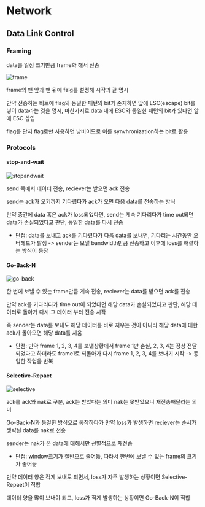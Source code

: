 # Network
## Data Link Control
### Framing
data를 일정 크기만큼 frame화 해서 전송

![frame](https://user-images.githubusercontent.com/103228510/231734564-95d6e471-a4b3-46d2-89b7-46732e96aafa.png)

frame의 맨 앞과 맨 뒤에 falg를 설정해 시작과 끝 명시

만약 전송하는 비트에 flag와 동일한 패턴의 bit가 존재하면 앞에 ESC(escape) bit를 넣어 data라는 것을 명시, 마찬가지로 data 내에 ESC와 동일한 패턴의 bit가 있다면 앞에 ESC 삽입

flag를 단지 flag로만 사용하면 낭비이므로 이를 synvhronization하는 bit로 활용

### Protocols
#### stop-and-wait

![stopandwait](https://user-images.githubusercontent.com/103228510/231735228-cb30346f-3e46-43ad-9daf-8ecf54523f52.png)

send 쪽에서 데이터 전송, reciever는 받으면 ack 전송

send는 ack가 오기까지 기다렸다가 ack가 오면 다음 data를 전송하는 방식

만약 중간에 data 혹은 ack가 loss되었다면, send는 계속 기다리다가 time out되면 data가 손실되었다고 판단, 동일한 data를 다시 전송

- 단점: data를 보내고 ack를 기다렸다가 다음 data를 보내면, 기다리는 시간동안 오버헤드가 발생 -> sender는 보낼 bandwidth만큼 전송하고 이후에 loss를 해결하는 방식이 등장

#### Go-Back-N

![go-back](https://user-images.githubusercontent.com/103228510/231735855-465f18b1-498a-4a54-8fe2-a55e30ac87d1.png)

한 번에 보낼 수 있는 frame만큼 계속 전송, reciever는 data를 받으면 ack를 전송

만약 ack를 기다리다가 time out이 되었다면 해당 data가 손실되었다고 판단, 해당 데이터로 돌아가 다시 그 데이터 부터 전송 시작

즉 sender는 data를 보내도 해당 데이터를 바로 지우는 것이 아니라 해당 data에 대한 ack가 돌아오면 해당 data를 지움

- 단점: 만약 frame 1, 2, 3, 4를 보낸상황에서 frame 1만 손실, 2, 3, 4는 정상 전달되었다고 하더라도 frame1로 되돌아가 다시 frame 1, 2, 3, 4를 보내기 시작 -> 동일한 작업을 반복

#### Selective-Repaet

![selective](https://user-images.githubusercontent.com/103228510/231736561-6ff64a1c-68b3-42bd-be25-4b30319b6405.png)

ack를 ack와 nak로 구분, ack는 받았다는 의미 nak는 못받았으니 재전송해달라는 의미

Go-Back-N과 동일한 방식으로 동작하다가 만약 loss가 발생하면 reciever는 순서가 생략된 data를 nak로 전송

sender는 nak가 온 data에 대해서만 선별적으로 재전송

- 단점: window크기가 절반으로 줄어듦, 따라서 한번에 보낼 수 있는 frame의 크기가 줄어듦



만약 데이터 양은 적게 보내도 되면서, loss가 자주 발생하는 상황이면 Selective-Repaet이 적합

데이터 양을 많이 보내야 되고, loss가 적게 발생하는 상황이면 Go-Back-N이 적합
